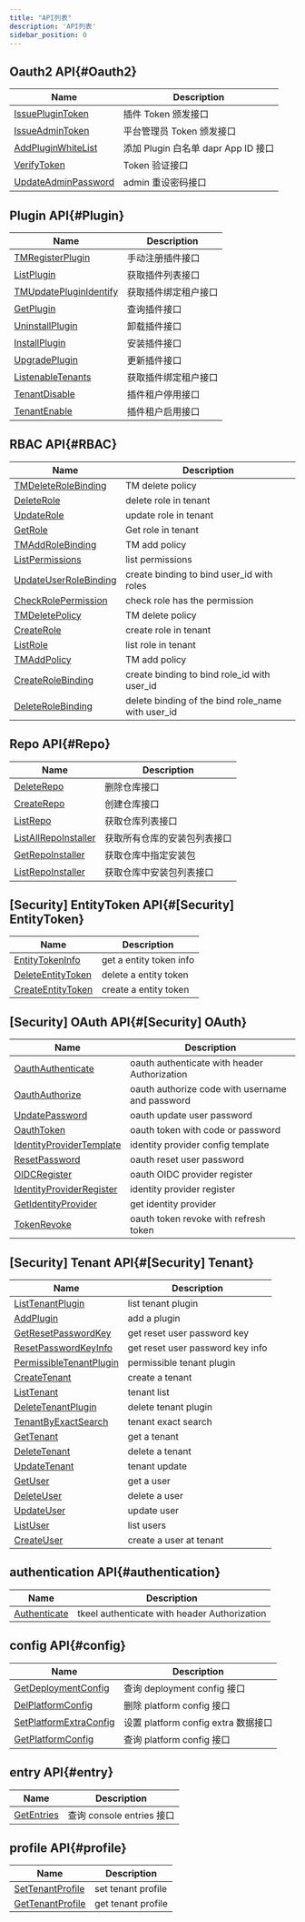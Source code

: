 ```yaml
---
title: "API列表"
description: 'API列表'
sidebar_position: 0
---
```





## Oauth2 API{#Oauth2}

| Name |  Description | 
| ---- |  ----------- | 
| [IssuePluginToken](./method_IssuePluginToken)|  插件 Token 颁发接口 |
| [IssueAdminToken](./method_IssueAdminToken)|  平台管理员 Token 颁发接口 |
| [AddPluginWhiteList](./method_AddPluginWhiteList)|  添加 Plugin 白名单 dapr App ID 接口 |
| [VerifyToken](./method_VerifyToken)|  Token 验证接口 |
| [UpdateAdminPassword](./method_UpdateAdminPassword)|  admin 重设密码接口 |


## Plugin API{#Plugin}

| Name |  Description | 
| ---- |  ----------- | 
| [TMRegisterPlugin](./method_TMRegisterPlugin)|  手动注册插件接口 |
| [ListPlugin](./method_ListPlugin)|  获取插件列表接口 |
| [TMUpdatePluginIdentify](./method_TMUpdatePluginIdentify)|  获取插件绑定租户接口 |
| [GetPlugin](./method_GetPlugin)|  查询插件接口 |
| [UninstallPlugin](./method_UninstallPlugin)|  卸载插件接口 |
| [InstallPlugin](./method_InstallPlugin)|  安装插件接口 |
| [UpgradePlugin](./method_UpgradePlugin)|  更新插件接口 |
| [ListenableTenants](./method_ListenableTenants)|  获取插件绑定租户接口 |
| [TenantDisable](./method_TenantDisable)|  插件租户停用接口 |
| [TenantEnable](./method_TenantEnable)|  插件租户启用接口 |


## RBAC API{#RBAC}

| Name |  Description | 
| ---- |  ----------- | 
| [TMDeleteRoleBinding](./method_TMDeleteRoleBinding)|  TM delete policy |
| [DeleteRole](./method_DeleteRole)|  delete role in tenant  |
| [UpdateRole](./method_UpdateRole)|  update role in tenant  |
| [GetRole](./method_GetRole)|  Get role in tenant  |
| [TMAddRoleBinding](./method_TMAddRoleBinding)|  TM add policy |
| [ListPermissions](./method_ListPermissions)|  list permissions  |
| [UpdateUserRoleBinding](./method_UpdateUserRoleBinding)|  create binding to bind user_id with roles |
| [CheckRolePermission](./method_CheckRolePermission)|  check role has the permission |
| [TMDeletePolicy](./method_TMDeletePolicy)|  TM delete policy |
| [CreateRole](./method_CreateRole)|  create role in tenant  |
| [ListRole](./method_ListRole)|  list role in tenant  |
| [TMAddPolicy](./method_TMAddPolicy)|  TM add policy |
| [CreateRoleBinding](./method_CreateRoleBinding)|  create binding to bind role_id with user_id |
| [DeleteRoleBinding](./method_DeleteRoleBinding)|  delete binding of the bind role_name with user_id |


## Repo API{#Repo}

| Name |  Description | 
| ---- |  ----------- | 
| [DeleteRepo](./method_DeleteRepo)|  删除仓库接口 |
| [CreateRepo](./method_CreateRepo)|  创建仓库接口 |
| [ListRepo](./method_ListRepo)|  获取仓库列表接口 |
| [ListAllRepoInstaller](./method_ListAllRepoInstaller)|  获取所有仓库的安装包列表接口 |
| [GetRepoInstaller](./method_GetRepoInstaller)|  获取仓库中指定安装包 |
| [ListRepoInstaller](./method_ListRepoInstaller)|  获取仓库中安装包列表接口 |


## [Security] EntityToken API{#[Security] EntityToken}

| Name |  Description | 
| ---- |  ----------- | 
| [EntityTokenInfo](./method_EntityTokenInfo)|  get a entity token info |
| [DeleteEntityToken](./method_DeleteEntityToken)|  delete a entity token |
| [CreateEntityToken](./method_CreateEntityToken)|  create a entity token |


## [Security] OAuth API{#[Security] OAuth}

| Name |  Description | 
| ---- |  ----------- | 
| [OauthAuthenticate](./method_OauthAuthenticate)|  oauth authenticate with header Authorization |
| [OauthAuthorize](./method_OauthAuthorize)|  oauth authorize code with username and password |
| [UpdatePassword](./method_UpdatePassword)|  oauth update user password |
| [OauthToken](./method_OauthToken)|  oauth token with code or password |
| [IdentityProviderTemplate](./method_IdentityProviderTemplate)|  identity provider config template |
| [ResetPassword](./method_ResetPassword)|  oauth reset user password |
| [OIDCRegister](./method_OIDCRegister)|  oauth OIDC provider register |
| [IdentityProviderRegister](./method_IdentityProviderRegister)|  identity provider register |
| [GetIdentityProvider](./method_GetIdentityProvider)|  get identity provider |
| [TokenRevoke](./method_TokenRevoke)|  oauth token revoke with refresh token |


## [Security] Tenant API{#[Security] Tenant}

| Name |  Description | 
| ---- |  ----------- | 
| [ListTenantPlugin](./method_ListTenantPlugin)|  list tenant plugin |
| [AddPlugin](./method_AddPlugin)|  add a plugin |
| [GetResetPasswordKey](./method_GetResetPasswordKey)|  get reset user password key  |
| [ResetPasswordKeyInfo](./method_ResetPasswordKeyInfo)|  get reset user password key info |
| [PermissibleTenantPlugin](./method_PermissibleTenantPlugin)|  permissible tenant plugin |
| [CreateTenant](./method_CreateTenant)|  create a tenant |
| [ListTenant](./method_ListTenant)|  tenant list |
| [DeleteTenantPlugin](./method_DeleteTenantPlugin)|  delete tenant plugin |
| [TenantByExactSearch](./method_TenantByExactSearch)|  tenant exact search |
| [GetTenant](./method_GetTenant)|  get a tenant |
| [DeleteTenant](./method_DeleteTenant)|  delete a tenant |
| [UpdateTenant](./method_UpdateTenant)|  tenant update |
| [GetUser](./method_GetUser)|  get a  user |
| [DeleteUser](./method_DeleteUser)|  delete a user |
| [UpdateUser](./method_UpdateUser)|  update user |
| [ListUser](./method_ListUser)|  list users |
| [CreateUser](./method_CreateUser)|  create a  user at tenant |


## authentication API{#authentication}

| Name |  Description | 
| ---- |  ----------- | 
| [Authenticate](./method_Authenticate)|  tkeel authenticate with header Authorization |


## config API{#config}

| Name |  Description | 
| ---- |  ----------- | 
| [GetDeploymentConfig](./method_GetDeploymentConfig)|  查询 deployment config 接口 |
| [DelPlatformConfig](./method_DelPlatformConfig)|  删除 platform config 接口 |
| [SetPlatformExtraConfig](./method_SetPlatformExtraConfig)|  设置 platform config extra 数据接口 |
| [GetPlatformConfig](./method_GetPlatformConfig)|  查询 platform config 接口 |


## entry API{#entry}

| Name |  Description | 
| ---- |  ----------- | 
| [GetEntries](./method_GetEntries)|  查询 console entries 接口 |


## profile API{#profile}

| Name |  Description | 
| ---- |  ----------- | 
| [SetTenantProfile](./method_SetTenantProfile)|  set tenant profile |
| [GetTenantProfile](./method_GetTenantProfile)|  get tenant profile |
